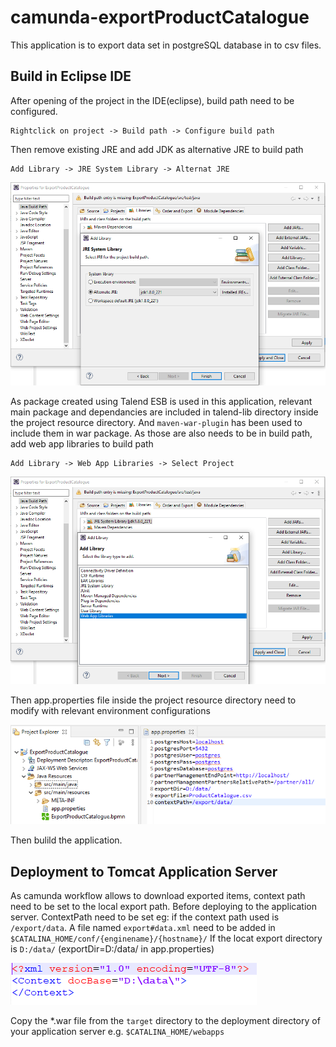 # camunda-exportProductCatalogue
This application is to export data set in postgreSQL database in to csv files. 

## Build in Eclipse IDE

After opening of the project in the IDE(eclipse), build path need to be configured.
```
Rightclick on project -> Build path -> Configure build path
```

Then remove existing JRE and add JDK as alternative JRE to build path
```
Add Library -> JRE System Library -> Alternat JRE
```

![alttext](https://github.com/myCamundaProjects/Camunda-exportProductCatalogue/blob/main/images/AddJREsystemLib.PNG?raw=true)

As package created using Talend ESB is used in this application, relevant main package and dependancies are included in talend-lib directory inside the project resource directory.
And `maven-war-plugin` has been used to include them in war package.
As those are also needs to be in build path, add web app libraries to build path
```
Add Library -> Web App Libraries -> Select Project
```
![alttext](https://github.com/myCamundaProjects/Camunda-exportProductCatalogue/blob/main/images/AddWebAppLib.PNG?raw=true)

Then app.properties file inside the project resource directory need to modify with relevant environment configurations

![alttext](https://github.com/myCamundaProjects/Camunda-exportProductCatalogue/blob/main/images/AppProperties.PNG?raw=true)

Then bulild the application.

## Deployment to Tomcat Application Server

As camunda workflow allows to download exported items, context path need to be set to the local export path.
Before deploying to the application server. ContextPath need to be set
eg: if the context path used is `/export/data`. A file named `export#data.xml` need to be added in 
`$CATALINA_HOME/conf/{enginename}/{hostname}/`
If the locat export directory is `D:/data/` (exportDir=D:/data/ in app.properties)

![alttext](https://github.com/myCamundaProjects/Camunda-exportProductCatalogue/blob/main/images/contextXML.PNG?raw=true)

 Copy the *.war file from the `target` directory to the deployment directory of your application server e.g. `$CATALINA_HOME/webapps`


